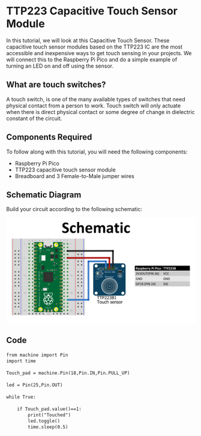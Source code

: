 # TTP223 Capacitive Touch Sensor Module 

In this tutorial, we will look at this Capacitive Touch Sensor. These capacitive touch sensor modules based on the TTP223 IC are the most accessible and inexpensive ways to get touch sensing in your projects. We will connect this to the Raspberry Pi Pico and do a simple example of turning an LED on and off using the sensor.

## What are touch switches?
A touch switch, is one of the many available types of switches that need physical contact from a person to work. Touch switch will only actuate when there is direct physical contact or some degree of change in dielectric constant of the circuit.

## Components Required

To follow along with this tutorial, you will need the following components:
-   Raspberry Pi Pico
-   TTP223 capacitive touch sensor module
-   Breadboard and 3 Female-to-Male jumper wires

## Schematic Diagram
Build your circuit according to the following schematic:

![Schematic Diagram](image/schematic.png)

## Code
    from machine import Pin
    import time

    Touch_pad = machine.Pin(18,Pin.IN,Pin.PULL_UP)

    led = Pin(25,Pin.OUT)

    while True:

        if Touch_pad.value()==1:
            print("Touched")
            led.toggle()
            time.sleep(0.5)

